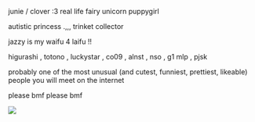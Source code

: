 junie / clover :3 real life fairy unicorn puppygirl


autistic princess .,,, trinket collector

jazzy is my waifu 4 laifu !!

higurashi , totono , luckystar , co09 , alnst , nso , g1 mlp , pjsk


probably one of the most unusual (and cutest, funniest, prettiest, likeable) people you will meet on the internet

please bmf please bmf

![](https://files.catbox.moe/tux9xl.gif)
